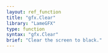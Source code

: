 ```yaml
---
layout: ref_function
title: "gfx.Clear"
library: "LameGFX"
type: function
syntax: "gfx.Clear"
brief: "Clear the screen to black."
---
```

